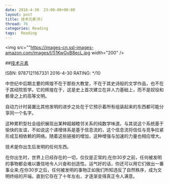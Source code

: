 ```yaml
---
date: 2016-4-30	 23:00:00+00:00
layout: post
title: 技术元素(R)
thread: 76
categories: Reading
tags:  Reading
---
```


<img src=""https://images-cn.ssl-images-amazon.com/images/I/51KwGvB8ecL.jpg width="200" />

##[技术元素](https://www.amazon.cn/%E6%8A%80%E6%9C%AF%E5%85%83%E7%B4%A0-%E5%87%AF%E6%96%87%E2%80%A2%E5%87%AF%E5%88%A9/dp/B007UWX814/ref=sr_1_1?ie=UTF8&qid=1462021086&sr=8-1&keywords=%E6%8A%80%E6%9C%AF%E5%85%83%E7%B4%A0)

ISBN: 9787121167331  2016-4-30 RATING: */10

中世纪中后期主要的辉煌不在于那些大教堂，不在于其史诗般的文学作品，也不在于其经院哲学。它的辉煌在于，这是史上首次建立在非人力基础上，而不是奴役和骸骨之上的高等文明。

自动力计时装置比其他发明的进步之处在于它预示着所有组装起来的东西都可能分享同一个名字。

这种累积型社会组织展现出某种超越睦邻关系的纯数学味道。与其说这个系统基于愉快的友谊，不如说这个递增体系是基于信息流的，这个信息流将信任与竞争拉紧形成互相依赖的网络。随着这些链接的增加，这种增强与加速的力量也相应增大。

技术是你出生后发明的任何东西。

在你出生时，世界上已经存在的一切，仅仅是正常的;在你30岁之前，任何被发明的事物都会难以置信地令人兴奋和创造性。运气好的话，你还可以用它们做出一番事业来;在你30岁之后，任何被发明的事物正如我们所知违反了自然秩序，成为文明终结的开端。直到它存在了十年左右，才逐渐变得真正令人满意。
